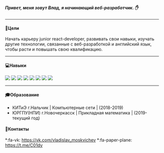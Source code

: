 ##### Привет, меня зовут Влад, я начинающий веб-разработчик. :raised_hand:
------------
#### :dart:Цели
Начать карьеру junior react-developer, развивать свои навыки, изучать
другие технологии, связанные с веб-разработкой и английский язык, чтобы расти и повышать свою квалификацию.

------------
#### :computer:Навыки 
![](https://camo.githubusercontent.com/b40dc78d689a8684236609c64727242364c2948e/68747470733a2f2f696d672e736869656c64732e696f2f62616467652f2d48544d4c2d3333333333333f7374796c653d666c6174266c6f676f3d48544d4c35) ![](https://camo.githubusercontent.com/5b37ae0034adc2cc7b0f11230b954231b24ca0a0/68747470733a2f2f696d672e736869656c64732e696f2f62616467652f2d4353532d3333333333333f7374796c653d666c6174266c6f676f3d43535333) ![](https://camo.githubusercontent.com/c750ce798fd2ab2fbcd9a9b8d6859bc7b2c30f39/68747470733a2f2f696d672e736869656c64732e696f2f62616467652f2d534153532d3333333333333f7374796c653d666c6174266c6f676f3d53415353) ![](https://camo.githubusercontent.com/f7df22af8cb0a6ee23d1dda82b5e5e5c30144ca2/68747470733a2f2f696d672e736869656c64732e696f2f62616467652f2d426f6f7473747261702d3333333333333f7374796c653d666c6174266c6f676f3d626f6f747374726170266c6f676f436f6c6f723d353633443743)
![](https://camo.githubusercontent.com/a38e584a11dc7e1ae640aba12ff39747df47aef3/68747470733a2f2f696d672e736869656c64732e696f2f62616467652f2d4a6176615363726970742d3333333333333f7374796c653d666c6174266c6f676f3d6a617661736372697074) ![](https://camo.githubusercontent.com/496162d50a3778689dafdac713b19cdf882676cc/68747470733a2f2f696d672e736869656c64732e696f2f62616467652f2d547970655363726970742d3333333333333f7374796c653d666c6174266c6f676f3d54797065536372697074266c6f676f436f6c6f723d303037414343) ![](https://camo.githubusercontent.com/9b2ca955bab51d626f579215ade7d4c8b420792d/68747470733a2f2f696d672e736869656c64732e696f2f62616467652f2d52656163742d3333333333333f7374796c653d666c6174266c6f676f3d7265616374) ![](https://camo.githubusercontent.com/8a752f290bfcdb3ae0b296fcea45b262d00913e7/68747470733a2f2f696d672e736869656c64732e696f2f62616467652f2d52656475782d3333333333333f7374796c653d666c6174266c6f676f3d7265647578)

------------
#### :mortar_board:Образование
* КИТиЭ г.Нальчик | Компьютерные сети | (2018-2019)
* ЮРГПУ(НПИ) г.Новочеркасск | Прикладная математика | (2019-текущий год)

#### :email:Контакты
*:fa-vk:  https://vk.com/vladislav_moskvichev
*:fa-paper-plane:  https://t.me/C01dy
	




